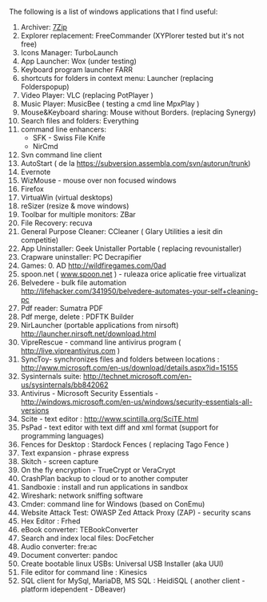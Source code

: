 The following is a list of windows applications that I find useful: 
1. Archiver: [7Zip](http://www.7-zip.org/download.html) 
2.  Explorer replacement: FreeCommander (XYPlorer tested but it's not free)
3. Icons Manager:  TurboLaunch
4. App Launcher: Wox (under testing)
5. Keyboard program launcher FARR
6. shortcuts for folders in context menu: Launcher (replacing Folderspopup)
7. Video Player: VLC (replacing PotPlayer )
8. Music Player: MusicBee ( testing a cmd line MpxPlay )
9. Mouse&Keyboard sharing: Mouse without Borders. (replacing Synergy)
10. Search files and folders: Everything
11. command line enhancers: 
	* SFK - Swiss File Knife 
	* NirCmd
12. Svn command line client
13. AutoStart ( de la https://subversion.assembla.com/svn/autorun/trunk)
14. Evernote 
15. WizMouse - mouse over non focused windows
16. Firefox
17. VirtuaWin (virtual desktops)
18. reSizer (resize & move windows) 
19. Toolbar for multiple monitors: ZBar
20. File Recovery: recuva
21. General Purpose Cleaner: CCleaner ( Glary Utilities a iesit din competitie)
22. App Uninstaller: Geek Unistaller Portable ( replacing revounistaller)
23. Crapware uninstaller: PC Decrapifier
24. Games: 0. AD http://wildfiregames.com/0ad
25. spoon.net ( www.spoon.net ) - ruleaza orice aplicatie free virtualizat
26. Belvedere - bulk file automation http://lifehacker.com/341950/belvedere-automates-your-self+cleaning-pc
27. Pdf reader: Sumatra PDF
28. Pdf merge, delete : PDFTK Builder
29. NirLauncher (portable applications from nirsoft) http://launcher.nirsoft.net/download.html
30. VipreRescue - command line antivirus program ( http://live.vipreantivirus.com )
31. SyncToy- synchronizes files and folders between locations : http://www.microsoft.com/en-us/download/details.aspx?id=15155
32. Sysinternals suite: http://technet.microsoft.com/en-us/sysinternals/bb842062
33. Antivirus - Microsoft Security Essentials - http://windows.microsoft.com/en-us/windows/security-essentials-all-versions
34. Scite - text editor : http://www.scintilla.org/SciTE.html
35. PsPad - text editor with text diff and xml format (support for programming languages)
36. Fences for Desktop : Stardock Fences ( replacing Tago Fence )
37. Text expansion - phrase express
38. Skitch - screen capture
39. On the fly encryption - TrueCrypt or VeraCrypt
40. CrashPlan backup to cloud or to another computer
41. Sandboxie : install and run applications in sandbox
42. Wireshark: network sniffing software
43. Cmder: command line for Windows (based on ConEmu)
44. Website Attack Test: OWASP Zed Attack Proxy (ZAP) - security scans 
45. Hex Editor : Frhed
46. eBook converter: TEBookConverter
47. Search and index local files: DocFetcher
48. Audio converter: fre:ac
49. Document converter: pandoc
50. Create bootable linux USBs: Universal USB Installer (aka UUI)
51. File editor for command line : Kinesics
52. SQL client for MySql, MariaDB, MS SQL : HeidiSQL ( another client - platform idependent - DBeaver)

